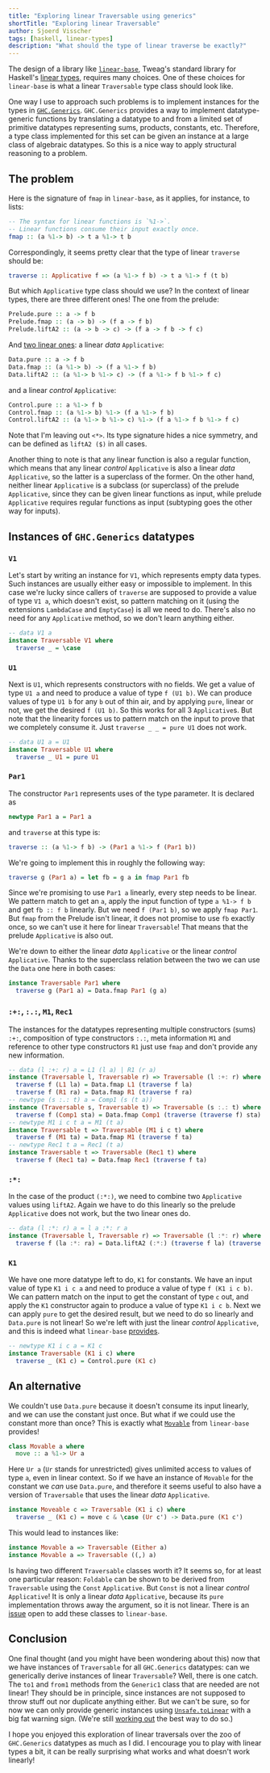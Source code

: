 ```yaml
---
title: "Exploring linear Traversable using generics"
shortTitle: "Exploring linear Traversable"
author: Sjoerd Visscher
tags: [haskell, linear-types]
description: "What should the type of linear traverse be exactly?"
---
```


The design of a library like [`linear-base`][linear-base], Tweag's standard library for Haskell's
[linear types][linear-types], requires many choices.
One of these choices for `linear-base` is what a linear `Traversable`
type class should look like.

One way I use to approach such problems
is to implement instances for the types in [`GHC.Generics`][ghc-generics].
`GHC.Generics` provides a way to implement datatype-generic functions by translating a datatype to and from
a limited set of primitive datatypes representing sums, products, constants, etc.
Therefore, a type class implemented for this set can be given an
instance at a large class of algebraic datatypes.
So this is a nice way to apply structural reasoning to a problem.

## The problem

Here is the signature of `fmap` in `linear-base`, as it applies, for instance, to lists:

```haskell
-- The syntax for linear functions is `%1->`.
-- Linear functions consume their input exactly once.
fmap :: (a %1-> b) -> t a %1-> t b
```

Correspondingly, it seems pretty clear that the type of linear `traverse` should be:

```haskell
traverse :: Applicative f => (a %1-> f b) -> t a %1-> f (t b)
```

But which `Applicative` type class should we use? In the context of linear types, there are three different ones! The one from the prelude:

```haskell
Prelude.pure :: a -> f b
Prelude.fmap :: (a -> b) -> (f a -> f b)
Prelude.liftA2 :: (a -> b -> c) -> (f a -> f b -> f c)
```

And [two linear ones][data-vs-control]: a linear _data_ `Applicative`:

```haskell
Data.pure :: a -> f b
Data.fmap :: (a %1-> b) -> (f a %1-> f b)
Data.liftA2 :: (a %1-> b %1-> c) -> (f a %1-> f b %1-> f c)
```

and a linear _control_ `Applicative`:

```haskell
Control.pure :: a %1-> f b
Control.fmap :: (a %1-> b) %1-> (f a %1-> f b)
Control.liftA2 :: (a %1-> b %1-> c) %1-> (f a %1-> f b %1-> f c)
```

Note that I'm leaving out `<*>`. Its type signature hides a nice symmetry, and can be defined as `liftA2 ($)` in all cases.

Another thing to note is that any linear function is also a regular function, which means that any linear _control_ `Applicative`
is also a linear _data_ `Applicative`, so the latter is a superclass
of the former. On the other hand, neither linear `Applicative` is a subclass (or superclass)
of the prelude `Applicative`, since they can be given linear functions as input, while prelude `Applicative`
requires regular functions as input (subtyping goes the other way
for inputs).

## Instances of `GHC.Generics` datatypes

### `V1`

Let's start by writing an instance for `V1`, which represents empty data types. Such instances are usually either easy or impossible
to implement. In this case we're lucky since callers of `traverse` are supposed to provide a value of type `V1 a`,
which doesn't exist, so pattern matching on it (using the extensions `LambdaCase` and `EmptyCase`) is all we need to do.
There's also no need for any `Applicative` method, so we don't learn anything either.

```haskell
-- data V1 a
instance Traversable V1 where
  traverse _ = \case
```

### `U1`

Next is `U1`, which represents constructors with no fields. We get a value of type `U1 a` and need to produce a value of type `f (U1 b)`.
We can produce values of type `U1 b` for any `b` out of thin air, and by applying `pure`, linear or not, we get the desired `f (U1 b)`.
So this works for all 3 `Applicative`s. But note that the linearity forces us to pattern match on the input
to prove that we completely consume it. Just `traverse _ _ = pure U1` does not work.

```haskell
-- data U1 a = U1
instance Traversable U1 where
  traverse _ U1 = pure U1
```

### `Par1`

The constructor `Par1` represents uses of the type parameter. It is declared as

```haskell
newtype Par1 a = Par1 a
```

and `traverse` at this type is:

```haskell
traverse :: (a %1-> f b) -> (Par1 a %1-> f (Par1 b))
```

We're going to implement this in roughly the following way:

```haskell
traverse g (Par1 a) = let fb = g a in fmap Par1 fb
```

Since we're promising to use `Par1 a` linearly, every step needs to be linear.
We pattern match to get an `a`, apply the input function of type `a %1-> f b` and get `fb :: f b` linearly.
But we need `f (Par1 b)`, so we apply `fmap Par1`. But `fmap` from the Prelude isn't linear,
it does not promise to use `fb` exactly once, so we can't use it here for linear `Traversable`!
That means that the prelude `Applicative` is also out.

We're down to either the linear _data_ `Applicative` or the linear _control_ `Applicative`.
Thanks to the superclass relation between the two we can use the `Data` one here in both cases:

```haskell
instance Traversable Par1 where
  traverse g (Par1 a) = Data.fmap Par1 (g a)
```

### `:+:`, `:.:`, `M1`, `Rec1`

The instances for the datatypes representing multiple constructors (sums) `:+:`, composition of type constructors `:.:`,
meta information `M1` and reference to other type constructors `R1` just use `fmap`
and don't provide any new information.

```haskell
-- data (l :+: r) a = L1 (l a) | R1 (r a)
instance (Traversable l, Traversable r) => Traversable (l :+: r) where
  traverse f (L1 la) = Data.fmap L1 (traverse f la)
  traverse f (R1 ra) = Data.fmap R1 (traverse f ra)
-- newtype (s :.: t) a = Comp1 (s (t a))
instance (Traversable s, Traversable t) => Traversable (s :.: t) where
  traverse f (Comp1 sta) = Data.fmap Comp1 (traverse (traverse f) sta)
-- newtype M1 i c t a = M1 (t a)
instance Traversable t => Traversable (M1 i c t) where
  traverse f (M1 ta) = Data.fmap M1 (traverse f ta)
-- newtype Rec1 t a = Rec1 (t a)
instance Traversable t => Traversable (Rec1 t) where
  traverse f (Rec1 ta) = Data.fmap Rec1 (traverse f ta)
```

### `:*:`

In the case of the product `(:*:)`, we need to combine two `Applicative` values using `liftA2`.
Again we have to do this linearly so the prelude `Applicative` does not work, but the two linear ones do.

```haskell
-- data (l :*: r) a = l a :*: r a
instance (Traversable l, Traversable r) => Traversable (l :*: r) where
  traverse f (la :*: ra) = Data.liftA2 (:*:) (traverse f la) (traverse f ra)
```

### `K1`

We have one more datatype left to do, `K1` for constants. We have an input value of type `K1 i c a` and need
to produce a value of type `f (K1 i c b)`. We can pattern match on the input to get the constant of type `c` out,
and apply the `K1` constructor again to produce a value of type `K1 i c b`. Next we can apply `pure` to get the
desired result, but we need to do so linearly and `Data.pure` is not linear! So we're left with just the linear
_control_ `Applicative`, and this is indeed what `linear-base` [provides][traversable].

```haskell
-- newtype K1 i c a = K1 c
instance Traversable (K1 i c) where
  traverse _ (K1 c) = Control.pure (K1 c)
```

## An alternative

We couldn't use `Data.pure` because it doesn't consume its input linearly, and we can use the constant just once.
But what if we could use the constant more than once? This is exactly what [`Movable`][movable] from `linear-base` provides!

```haskell
class Movable a where
  move :: a %1-> Ur a
```

Here `Ur a` (`Ur` stands for unrestricted) gives unlimited access to values of type `a`, even in linear context.
So if we have an instance of `Movable` for the constant we _can_ use `Data.pure`, and therefore it seems useful
to also have a version of `Traversable` that uses the linear _data_ `Applicative`.

```haskell
instance Moveable c => Traversable (K1 i c) where
  traverse _ (K1 c) = move c & \case (Ur c') -> Data.pure (K1 c')
```

This would lead to instances like:

```haskell
instance Movable a => Traversable (Either a)
instance Movable a => Traversable ((,) a)
```

Is having two different `Traversable` classes worth it? It seems so, for at least one particular reason:
`Foldable` can be shown to be derived from `Traversable` using the `Const` `Applicative`. But `Const` is
not a linear _control_ `Applicative`! It is only a linear _data_ `Applicative`,
because its `pure` implementation throws away the argument, so it is not linear. There is an [issue][issue190]
open to add these classes to `linear-base`.

## Conclusion

One final thought (and you might have been wondering about this) now that we have instances of `Traversable` for all
`GHC.Generics` datatypes: can we generically derive instances of linear `Traversable`? Well, there is one catch. The
`to1` and `from1` methods from the `Generic1` class that are needed are not linear! They should be in principle, since
instances are not supposed to throw stuff out nor duplicate anything either. But we can't be sure, so for now we can
only provide generic instances using [`Unsafe.toLinear`][unsafe-linear] with a big fat warning sign.
(We're still [working out][linear-base-pr] the best way to do so.)

I hope you enjoyed this exploration of linear traversals over the zoo of `GHC.Generics` datatypes as much as I did.
I encourage you to play with linear types a bit, it can be really surprising what works and what doesn't work linearly!

[linear-base]: https://tweag.io/blog/2021-02-10-linear-base/
[data-vs-control]: https://tweag.io/blog/2020-01-16-data-vs-control/
[ghc-generics]: https://hackage.haskell.org/package/base-4.14.1.0/docs/GHC-Generics.html
[traversable]: https://hackage.haskell.org/package/linear-base-0.1.0/docs/Data-Functor-Linear.html#t:Traversable
[movable]: https://hackage.haskell.org/package/linear-base-0.1.0/docs/Data-Unrestricted-Linear.html#t:Movable
[issue190]: https://github.com/tweag/linear-base/issues/190
[unsafe-linear]: https://hackage.haskell.org/package/linear-base-0.1.0/docs/Unsafe-Linear.html
[linear-types]: https://tweag.io/blog/tags/linear-types
[linear-base-pr]: https://github.com/tweag/linear-base/pull/316
